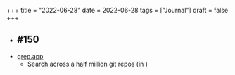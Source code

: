 +++
title = "2022-06-28"
date = 2022-06-28
tags = ["Journal"]
draft = false
+++

-   #150
    -
-   [grep.app](https://grep.app)
    -   Search across a half million git repos (in )